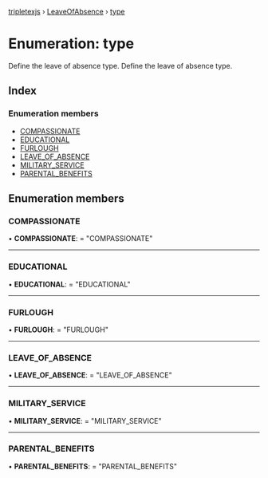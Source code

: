 [tripletexjs](../README.md) › [LeaveOfAbsence](../modules/leaveofabsence.md) › [type](leaveofabsence.type.md)

# Enumeration: type

Define the leave of absence type.
Define the leave of absence type.

## Index

### Enumeration members

* [COMPASSIONATE](leaveofabsence.type.md#compassionate)
* [EDUCATIONAL](leaveofabsence.type.md#educational)
* [FURLOUGH](leaveofabsence.type.md#furlough)
* [LEAVE_OF_ABSENCE](leaveofabsence.type.md#leave_of_absence)
* [MILITARY_SERVICE](leaveofabsence.type.md#military_service)
* [PARENTAL_BENEFITS](leaveofabsence.type.md#parental_benefits)

## Enumeration members

###  COMPASSIONATE

• **COMPASSIONATE**: = "COMPASSIONATE"

___

###  EDUCATIONAL

• **EDUCATIONAL**: = "EDUCATIONAL"

___

###  FURLOUGH

• **FURLOUGH**: = "FURLOUGH"

___

###  LEAVE_OF_ABSENCE

• **LEAVE_OF_ABSENCE**: = "LEAVE_OF_ABSENCE"

___

###  MILITARY_SERVICE

• **MILITARY_SERVICE**: = "MILITARY_SERVICE"

___

###  PARENTAL_BENEFITS

• **PARENTAL_BENEFITS**: = "PARENTAL_BENEFITS"
